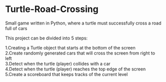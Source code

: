 # Turtle-Road-Crossing
Small game written in Python, where a turtle must successfully cross a road full of cars

This project can be divided into 5 steps:

1.Creating a Turtle object that starts at the bottom of the screen  
2.Create randomly generated cars that will cross the screen from right to left  
3.Detect when the turtle (player) collides with a car  
4.Detect when the turtle (player) reaches the top edge of the screen  
5.Create a scoreboard that keeps tracks of the current level  

